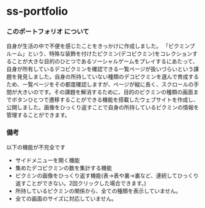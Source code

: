 # ss-portfolio

### このポートフォリオ について
自身が生活の中で不便を感じたことをきっかけに作成しました。
「ピクミンブルーム」という、特殊な装飾を付けたピクミン(デコピクミン)をコレクションすることが大きな目的のひとつであるソーシャルゲームをプレイするにあたって、自身が所有しているデコピクミンを確認できる一覧ページが扱いづらいという課題を発見しました。自身の所持していない種類のデコピクミンを選んで育成するため、一覧ページをその都度確認しますが、ページが縦に長く、スクロールの手間が大きいのです。その課題を解消するために、目的のピクミンの種類の画面までボタンひとつで遷移することができる機能を搭載したウェブサイトを作成し、公開しました。画像をひっくり返すことで自身の所持しているピクミンの情報を管理することができます。


### 備考
以下の機能が不完全です
- サイドメニューを開く機能
- 集めたデコピクミンの数を集計する機能
- ピクミンの画像をひっくり返す機能(表→表や裏→裏など、連続してひっくり返すことができない。2回クリックした場合できます。)
- 所持しているピクミンの関係から、全ての種類を表示していません。
- 全ての画面のサイズに対応していません。
